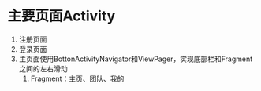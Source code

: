 # 主要页面Activity
1. 注册页面
2. 登录页面
3. 主页面使用BottonActivityNavigator和ViewPager，实现底部栏和Fragment之间的左右滑动
    1. Fragment：主页、团队、我的
